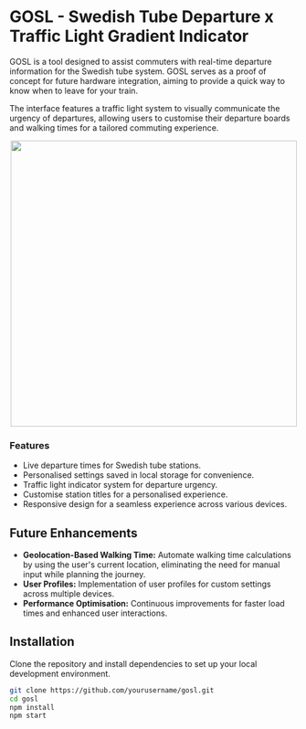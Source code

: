 # GOSL - Swedish Tube Departure x Traffic Light Gradient Indicator

GOSL is a tool designed to assist commuters with real-time departure information for the Swedish tube system. GOSL serves as a proof of concept for future hardware integration, aiming to provide a quick way to know when to leave for your train.

The interface features a traffic light system to visually communicate the urgency of departures, allowing users to customise their departure boards and walking times for a tailored commuting experience.

<p align="center">
<img width="501" src="https://github.com/Harry-Yates/gosl/assets/82885837/80b032d0-0ee4-4f36-9d64-f48ef5a93d70">
</p>

### Features

- Live departure times for Swedish tube stations.
- Personalised settings saved in local storage for convenience.
- Traffic light indicator system for departure urgency.
- Customise station titles for a personalised experience.
- Responsive design for a seamless experience across various devices.

## Future Enhancements

- **Geolocation-Based Walking Time:** Automate walking time calculations by using the user's current location, eliminating the need for manual input while planning the journey.
- **User Profiles:** Implementation of user profiles for custom settings across multiple devices.
- **Performance Optimisation:** Continuous improvements for faster load times and enhanced user interactions.

## Installation

Clone the repository and install dependencies to set up your local development environment.

```bash
git clone https://github.com/yourusername/gosl.git
cd gosl
npm install
npm start
```
